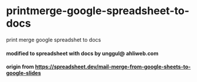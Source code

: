 # printmerge-google-spreadsheet-to-docs
print merge google spreadshet to docs

#### modified to spreadsheet with docs by unggul@ ahliweb.com
#### origin from https://spreadsheet.dev/mail-merge-from-google-sheets-to-google-slides
